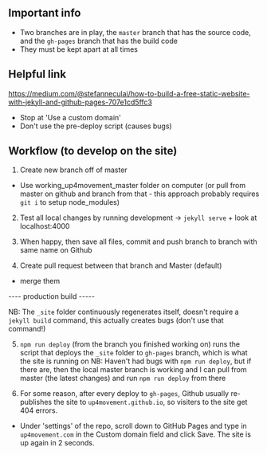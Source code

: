 ## Important info

- Two branches are in play, the `master` branch that has the source code, and the `gh-pages` branch that has the build code
- They must be kept apart at all times

## Helpful link

https://medium.com/@stefanneculai/how-to-build-a-free-static-website-with-jekyll-and-github-pages-707e1cd5ffc3

- Stop at 'Use a custom domain'
- Don't use the pre-deploy script (causes bugs)

## Workflow (to develop on the site)

1. Create new branch off of master

- Use working_up4movement_master folder on computer
  (or pull from master on github and branch from that - this approach probably requires `git i` to setup node_modules)

2. Test all local changes by running development -> `jekyll serve` + look at localhost:4000

3. When happy, then save all files, commit and push branch to branch with same name on Github

4. Create pull request between that branch and Master (default)

- merge them

---- production build -----

NB: The `_site` folder continuously regenerates itself, doesn't require a `jekyll build` command, this actually creates bugs (don't use that command!)

5. `npm run deploy` (from the branch you finished working on) runs the script that deploys the `_site` folder to `gh-pages` branch, which is what the site is running on
   NB: Haven't had bugs with `npm run deploy`, but if there are, then the local master branch is working and I can pull from master (the latest changes) and run `npm run deploy` from there

1. For some reason, after every deploy to `gh-pages`, Github usually re-publishes the site to `up4movement.github.io`, so visiters to the site get 404 errors.

- Under 'settings' of the repo, scroll down to GitHub Pages and type in `up4movement.com` in the Custom domain field and click Save. The site is up again in 2 seconds.
